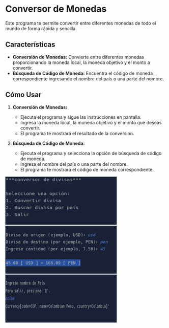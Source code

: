 # Conversor de Monedas

Este programa te permite convertir entre diferentes monedas de todo el mundo de forma rápida y sencilla.

## Características

- **Conversión de Monedas:** Convierte entre diferentes monedas proporcionando la moneda local, la moneda objetivo y el monto a convertir.
- **Búsqueda de Código de Moneda:** Encuentra el código de moneda correspondiente ingresando el nombre del país o una parte del nombre.

## Cómo Usar

1. **Conversión de Monedas:**
    - Ejecuta el programa y sigue las instrucciones en pantalla.
    - Ingresa la moneda local, la moneda objetivo y el monto que deseas convertir.
    - El programa te mostrará el resultado de la conversión.

2. **Búsqueda de Código de Moneda:**
    - Ejecuta el programa y selecciona la opción de búsqueda de código de moneda.
    - Ingresa el nombre del país o una parte del nombre.
    - El programa te mostrará el código de moneda correspondiente.

<img src="img/menu.png" alt="menu" width="350" height="150">
<img src="img/option-1.png" alt="option 1" width="350" height="150">
<img src="img/option-2.png" alt="option 2" width="350" height="150">

